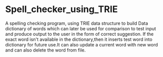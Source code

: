 # Spell_checker_using_TRIE
A spelling checking program, using TRIE data structure to build Data dictionary of words which can later be used for comparison to test input and produce output to the user in the form of correct suggestion. If the exact word isn't available in the dictionary,then it inserts test word into dictionary for future use.It can also update a current word with new word and can also delete the word from file.

